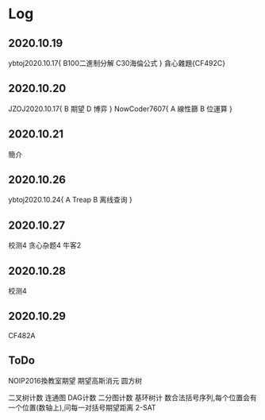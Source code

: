 # Log

## 2020.10.19
ybtoj2020.10.17{
    B100二進制分解
    C30海倫公式
}
貪心雜題{CF492C}

## 2020.10.20
JZOJ2020.10.17{
	B 期望
	D 博弈
}
NowCoder7607{
	A 線性篩
	B 位運算
}

## 2020.10.21
簡介

## 2020.10.26
ybtoj2020.10.24{
	A Treap
	B 离线查询
}

## 2020.10.27
校测4
贪心杂题4
牛客2

## 2020.10.28
校测4

## 2020.10.29
CF482A

## ToDo
NOIP2016換教室期望
期望高斯消元
圆方树

二叉树计数
连通图
DAG计数
二分图计数
基环树计
数合法括号序列,每个位置会有一个位置(数轴上),问每一对括号期望距离
2-SAT

